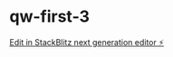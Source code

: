 # qw-first-3

[Edit in StackBlitz next generation editor ⚡️](https://stackblitz.com/~/github.com/amithcabraal/qw-first-3)